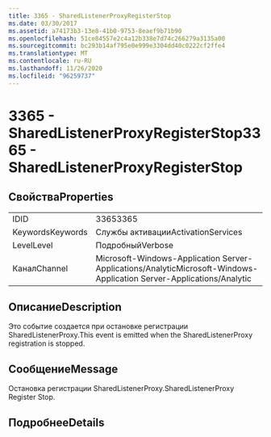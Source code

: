```yaml
---
title: 3365 - SharedListenerProxyRegisterStop
ms.date: 03/30/2017
ms.assetid: a74173b3-13e8-41b0-9753-8eaef9b71b90
ms.openlocfilehash: 51ce84557e2c4a12b338e7d74c266279a3135a00
ms.sourcegitcommit: bc293b14af795e0e999e3304dd40c0222cf2ffe4
ms.translationtype: MT
ms.contentlocale: ru-RU
ms.lasthandoff: 11/26/2020
ms.locfileid: "96259737"
---
```

# <a name="3365---sharedlistenerproxyregisterstop"></a><span data-ttu-id="2c62f-102">3365 - SharedListenerProxyRegisterStop</span><span class="sxs-lookup"><span data-stu-id="2c62f-102">3365 - SharedListenerProxyRegisterStop</span></span>

## <a name="properties"></a><span data-ttu-id="2c62f-103">Свойства</span><span class="sxs-lookup"><span data-stu-id="2c62f-103">Properties</span></span>  
  
|||  
|-|-|  
|<span data-ttu-id="2c62f-104">ID</span><span class="sxs-lookup"><span data-stu-id="2c62f-104">ID</span></span>|<span data-ttu-id="2c62f-105">3365</span><span class="sxs-lookup"><span data-stu-id="2c62f-105">3365</span></span>|  
|<span data-ttu-id="2c62f-106">Keywords</span><span class="sxs-lookup"><span data-stu-id="2c62f-106">Keywords</span></span>|<span data-ttu-id="2c62f-107">Службы активации</span><span class="sxs-lookup"><span data-stu-id="2c62f-107">ActivationServices</span></span>|  
|<span data-ttu-id="2c62f-108">Level</span><span class="sxs-lookup"><span data-stu-id="2c62f-108">Level</span></span>|<span data-ttu-id="2c62f-109">Подробный</span><span class="sxs-lookup"><span data-stu-id="2c62f-109">Verbose</span></span>|  
|<span data-ttu-id="2c62f-110">Канал</span><span class="sxs-lookup"><span data-stu-id="2c62f-110">Channel</span></span>|<span data-ttu-id="2c62f-111">Microsoft-Windows-Application Server-Applications/Analytic</span><span class="sxs-lookup"><span data-stu-id="2c62f-111">Microsoft-Windows-Application Server-Applications/Analytic</span></span>|  
  
## <a name="description"></a><span data-ttu-id="2c62f-112">Описание</span><span class="sxs-lookup"><span data-stu-id="2c62f-112">Description</span></span>  

 <span data-ttu-id="2c62f-113">Это событие создается при остановке регистрации SharedListenerProxy.</span><span class="sxs-lookup"><span data-stu-id="2c62f-113">This event is emitted when the SharedListenerProxy registration is stopped.</span></span>  
  
## <a name="message"></a><span data-ttu-id="2c62f-114">Сообщение</span><span class="sxs-lookup"><span data-stu-id="2c62f-114">Message</span></span>  

 <span data-ttu-id="2c62f-115">Остановка регистрации SharedListenerProxy.</span><span class="sxs-lookup"><span data-stu-id="2c62f-115">SharedListenerProxy Register Stop.</span></span>  
  
## <a name="details"></a><span data-ttu-id="2c62f-116">Подробнее</span><span class="sxs-lookup"><span data-stu-id="2c62f-116">Details</span></span>
